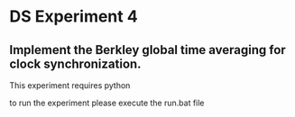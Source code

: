 
# DS Experiment 4

## Implement the Berkley global time averaging for clock synchronization.

This experiment requires python

to run the experiment please execute the run.bat file
